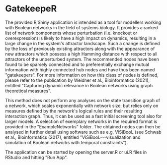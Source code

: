 # GatekeepeR

The provided R Shiny application is intended as a tool for modellers working with Boolean networks in the field of systems biology. It provides a ranked list of network components whose perturbation (i.e. knockout or overexpression) is likely to have a high impact on dynamics, resulting in a large change in the system's attractor landscape. Such a change is defined by the loss of previously existing attractors along with the appearance of new attractors which possess a high Hamming distance with respect to all attractors of the unperturbed system. The recommended nodes have been found to be sparsely connected and to preferentially exchange mutual information with highly connected hub nodes and have thus been named "gatekeepers". For more information on how this class of nodes is defined, please refer to the publication by Weidner et al., Bioinformatics (2021), entitled "Capturing dynamic relevance in Boolean networks using graph theoretical measures".

This method does not perform any analyses on the state transition graph of a network, which scales exponentially with network size, but relies only on measures defined by the network's logical rules and their resulting interaction graph. Thus, it can be used as a fast initial screening tool also for larger models. A selection of exemplary networks in the required format is provided in the "ExampleNetworks" folder. The obtained nodes can then be analysed in further detail using software such as e.g. ViSiBooL (see Schwab et al., Bioinformatics (2017), entitled "ViSiBooL---visualization and simulation of Boolean networks with temporal constraints").

The application can be started by opening the server.R or ui.R files in RStudio and hitting "Run App".
